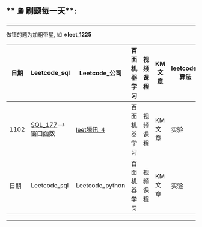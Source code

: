 ## ** ⛽️ 刷题每一天**:
---
做错的题为加粗带星, 如 **※leet_1225**


| 日期 | Leetcode_sql |Leetcode_公司| 百面机器学习 | 视频课程 | KM文章 | leetcode_算法 |今日最佳 |
|--- |---|---|---|---|---|---|---|
| 1102 | [SQL_177](https://leetcode-cn.com/problems/nth-highest-salary/)-->窗口函数 |[leet腾讯_4](https://leetcode-cn.com/problems/median-of-two-sorted-arrays/)<br>| 百面机器学习 | 视频课程 | KM文章 | 实验 |
| 日期 | Leetcode_sql |Leetcode_python| 百面机器学习 | 视频课程 | KM文章 | 实验 |

---
